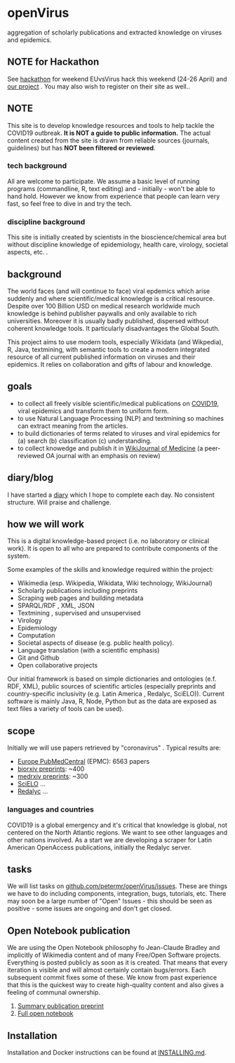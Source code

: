 # openVirus
aggregation of scholarly publications and extracted knowledge on viruses and epidemics.

## NOTE for Hackathon
See [hackathon](EUvsVirus.MD) for weekend EUvsVirus hack this weekend (24-26 April) and [our project](https://devpost.com/software/contentmine-scientific-knowledge-for-all) . You may also wish to register on their site as well..

## NOTE
This site is to develop knowledge resources and tools to help tackle the COVID19 outbreak. **It is NOT a guide to public information.** The actual content created from the site is drawn from reliable sources (journals, guidelines) but has **NOT been filtered or reviewed**.

### tech background 
All are welcome to participate. We assume a basic level of running programs (commandline, R, text editing) and - initially - won't be able to hand hold. However we know from experience that people can learn very fast, so feel free to dive in and try the tech.

### discipline background
This site is initially created by scientists in the bioscience/chemical area but without discipline knowledge of epidemiology, health care, virology, societal aspects, etc. . 

## background
The world faces (and will continue to face) viral epdemics which arise suddenly and where scientific/medical knowledge is a critical resource. Despite over 100 Billion USD on medical research worldwide much knowledge is behind publisher paywalls and only available to rich universities. Moreover it is usually badly published, dispersed without coherent knowledge tools. It particularly disadvantages the Global South.

This project aims to use modern tools, especially Wikidata (and Wikpedia), R, Java, textmining, with semantic tools to create a modern integrated resource of all current published information on viruses and their epidemics. It relies on collaboration and gifts of labour and knowledge.

## goals

* to collect all freely visible scientific/medical publications on [COVID19](https://www.wikidata.org/wiki/Q84263196), viral epidemics and transform them to uniform form.
* to use Natural Language Processing (NLP) and textmining so machines can extract meaning from the articles.
* to build dictionaries of terms related to viruses and viral epidemics for (a) search (b) classification (c) understanding.
* to collect knowedge and publish it in [WikiJournal of Medicine](www.wikijmed.org) (a peer-reviewed OA journal with an emphasis on review)

## diary/blog
I have started a [diary](./diary) which I hope to complete each day. No consistent structure. Will praise and challenge.


## how we will work

This is a digital knowledge-based project (i.e. no laboratory or clinical work). It is open to all who are prepared to contribute components of the system. 

Some examples of the skills and knowledge required within the project:
* Wikimedia (esp. Wikipedia, Wikidata, Wiki technology, WikiJournal)
* Scholarly publications including preprints
* Scraping web pages and building metadata
* SPARQL/RDF , XML, JSON
* Textmining , supervised and unsupervised
* Virology
* Epidemiology
* Computation
* Societal aspects of disease (e.g.  public health policy).
* Language translation (with a scientific emphasis)
* Git and Github
* Open collaborative projects

Our initial framework is based on simple dictionaries and ontologies (e.f. RDF, XML), public sources of scientific articles (especially preprints and country-specific inclusivity (e.g. Latin America , Redalyc, SciELO)). Current software is mainly Java, R, Node, Python but as the data are exposed as text files a variety of tools can be used).

## scope

Initially we will use papers retrieved by "coronavirus" . Typical results are:

* [Europe PubMedCentral](https://europepmc.org/) (EPMC): 6563 papers
* [biorxiv preprints](https://www.biorxiv.org/): ~400
* [medrxiv preprints](https://www.medrxiv.org/): ~300
* [SciELO](https://scielo.org/en/) ...
* [Redalyc](https://scielo.org/en/) ...

### languages and countries

COVID19 is a global emergency and it's critical that knowledge is global, not centered on the North Atlantic regions. We want to see other languages and other nations involved. As a start we are developing a scraper for Latin American OpenAccess publications, initially the Redalyc server.

## tasks

We will list tasks on [github.com/petermr/openVirus/issues](https://github.com/petermr/openVirus/issues). These are things we have to do including components, integration, bugs, tutorials, etc.
There may soon be a large number of "Open" Issues - this should be seen as positive - some issues are ongoing and don't get closed.

## Open Notebook publication

We are using the Open Notebook philosophy fo Jean-Claude Bradley and implicitly of Wikimedia content and of many Free/Open Software projects. Everything is posted publicly as soon as it is created. That means that every iteration is visible and will almost certainly contain bugs/errors. Each subsequent commit fixes some of these. We know from past experience that this is the quickest way to create high-quality content and also gives a feeling of communal ownership.
1. [Summary publication preprint](https://en.wikiversity.org/wiki/WikiJournal_Preprints/Aggregation_of_scholarly_publications_and_extracted_knowledge_on_COVID19_and_epidemics)
2. [Full open notebook](https://en.wikiversity.org/wiki/WikiJournal_Preprints/Aggregation_of_scholarly_publications_and_extracted_knowledge_on_COVID19_and_epidemics/Open_Notebook)

## Installation

Installation and Docker instructions can be found at [INSTALLING.md](https://github.com/petermr/openVirus/blob/master/INSTALLING.md).

